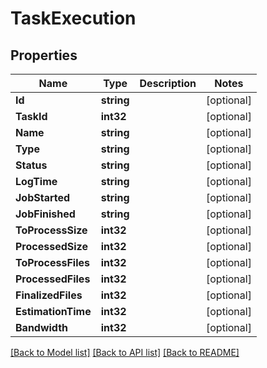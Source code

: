 # TaskExecution

## Properties

Name | Type | Description | Notes
------------ | ------------- | ------------- | -------------
**Id** | **string** |  | [optional] 
**TaskId** | **int32** |  | [optional] 
**Name** | **string** |  | [optional] 
**Type** | **string** |  | [optional] 
**Status** | **string** |  | [optional] 
**LogTime** | **string** |  | [optional] 
**JobStarted** | **string** |  | [optional] 
**JobFinished** | **string** |  | [optional] 
**ToProcessSize** | **int32** |  | [optional] 
**ProcessedSize** | **int32** |  | [optional] 
**ToProcessFiles** | **int32** |  | [optional] 
**ProcessedFiles** | **int32** |  | [optional] 
**FinalizedFiles** | **int32** |  | [optional] 
**EstimationTime** | **int32** |  | [optional] 
**Bandwidth** | **int32** |  | [optional] 

[[Back to Model list]](../README.md#documentation-for-models) [[Back to API list]](../README.md#documentation-for-api-endpoints) [[Back to README]](../README.md)


